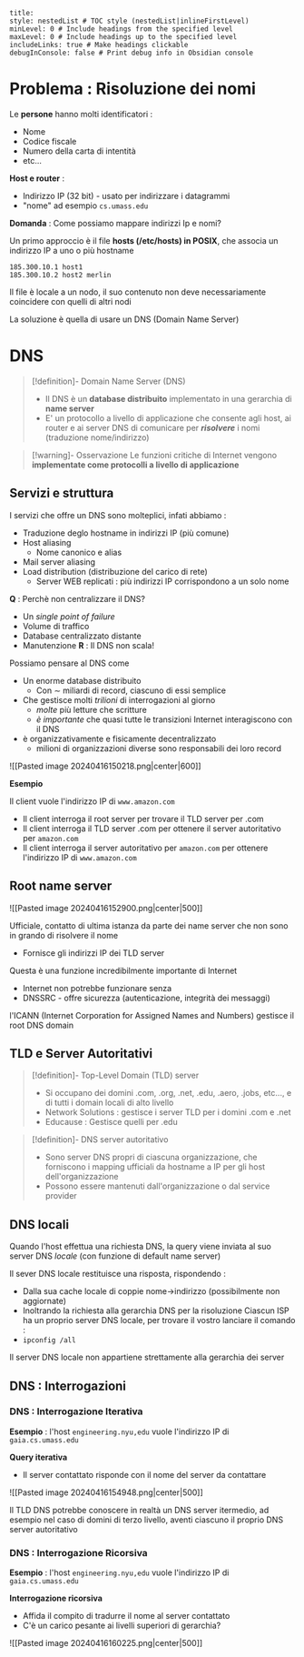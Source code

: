 ```table-of-contents
title: 
style: nestedList # TOC style (nestedList|inlineFirstLevel)
minLevel: 0 # Include headings from the specified level
maxLevel: 0 # Include headings up to the specified level
includeLinks: true # Make headings clickable
debugInConsole: false # Print debug info in Obsidian console
```
# Problema : Risoluzione dei nomi

Le **persone** hanno molti identificatori :
- Nome
- Codice fiscale
- Numero della carta di intentità
- etc...

**Host e router** :
- Indirizzo IP (32 bit) - usato per indirizzare i datagrammi
- "nome" ad esempio `cs.umass.edu`

**Domanda** : Come possiamo mappare indirizzi Ip e nomi?

Un primo approccio è il file **hosts (/etc/hosts) in POSIX**, che associa un indirizzo IP a uno o più hostname

```
185.300.10.1 host1
185.300.10.2 host2 merlin
```

Il file è locale a un nodo, il suo contenuto non deve necessariamente coincidere con quelli di altri nodi

La soluzione è quella di usare un DNS (Domain Name Server)

# DNS

>[!definition]- Domain Name Server (DNS)
>- Il DNS è un **database distribuito** implementato in una gerarchia di **name server**
>- E' un protocollo a livello di applicazione che consente agli host, ai router e ai server DNS di comunicare per _**risolvere**_ i nomi (traduzione nome/indirizzo)

>[!warning]- Osservazione
>Le funzioni critiche di Internet vengono **implementate come protocolli a livello di applicazione**

## Servizi e struttura

I servizi che offre un DNS sono molteplici, infati abbiamo :
- Traduzione deglo hostname in indirizzi IP (più comune)
- Host aliasing
	- Nome canonico e alias
- Mail server aliasing
- Load distribution (distribuzione del carico di rete)
	- Server WEB replicati : più indirizzi IP corrispondono a un solo nome

**Q** : Perchè non centralizzare il DNS?
- Un *single point of failure*
- Volume di traffico
- Database centralizzato distante
- Manutenzione
**R** : Il DNS non scala!

Possiamo pensare al DNS come

- Un enorme database distribuito
	- Con $\sim$ miliardi di record, ciascuno di essi semplice
- Che gestisce molti *trilioni* di interrogazioni al giorno
	- *molte* più letture che scritture
	- *è importante* che quasi tutte le transizioni Internet interagiscono con il DNS
- è organizzativamente e fisicamente decentralizzato
	- milioni di organizzazioni diverse sono responsabili dei loro record

![[Pasted image 20240416150218.png|center|600]]

**Esempio**

Il client vuole l'indirizzo IP di `www.amazon.com`
- Il client interroga il root server per trovare il TLD server per .com
- Il client interroga il TLD server .com per ottenere il server autoritativo per `amazon.com`
- Il client interroga il server autoritativo per `amazon.com` per ottenere l'indirizzo IP di `www.amazon.com`

## Root name server

![[Pasted image 20240416152900.png|center|500]]

Ufficiale, contatto di ultima istanza da parte dei name server che non sono in grando di risolvere il nome
- Fornisce gli indirizzi IP dei TLD server

Questa è una funzione incredibilmente importante di Internet
- Internet non potrebbe funzionare senza
- DNSSRC - offre sicurezza (autenticazione, integrità dei messaggi)

l'ICANN (Internet Corporation for Assigned Names and Numbers) gestisce il root DNS domain

## TLD e Server Autoritativi

>[!definition]- Top-Level Domain (TLD) server
>- Si occupano dei domini .com, .org, .net, .edu, .aero, .jobs, etc..., e di tutti i domain locali di alto livello
>- Network Solutions : gestisce i server TLD per i domini .com e .net
>- Educause : Gestisce quelli per .edu

>[!definition]- DNS server autoritativo
>- Sono server DNS propri di ciascuna organizzazione, che forniscono i mapping ufficiali da hostname a IP per gli host dell'organizzazione
>- Possono essere mantenuti dall'organizzazione o dal service provider

## DNS locali

Quando l'host effettua una richiesta DNS, la query viene inviata al suo server DNS *locale* (con funzione di default name server)

Il sever DNS locale restituisce una risposta, rispondendo :
- Dalla sua cache locale di coppie nome->indirizzo (possibilmente non aggiornate)
- Inoltrando la richiesta alla gerarchia DNS per la risoluzione
Ciascun ISP ha un proprio server DNS locale, per trovare il vostro lanciare il comando :
- `ipconfig /all`

Il server DNS locale non appartiene strettamente alla gerarchia dei server

## DNS : Interrogazioni
### DNS : Interrogazione Iterativa

**Esempio** : l'host `engineering.nyu,edu` vuole l'indirizzo IP di `gaia.cs.umass.edu`

**Query iterativa**
- Il server contattato risponde con il nome del server da contattare

![[Pasted image 20240416154948.png|center|500]]

Il TLD DNS potrebbe conoscere in realtà un DNS server itermedio, ad esempio nel caso di domini di terzo livello, aventi ciascuno il proprio DNS server autoritativo

### DNS : Interrogazione Ricorsiva

**Esempio** : l'host `engineering.nyu,edu` vuole l'indirizzo IP di `gaia.cs.umass.edu`

**Interrogazione ricorsiva**
- Affida il compito di tradurre il nome al server contattato
- C'è un carico pesante ai livelli superiori di gerarchia?

![[Pasted image 20240416160225.png|center|500]]
